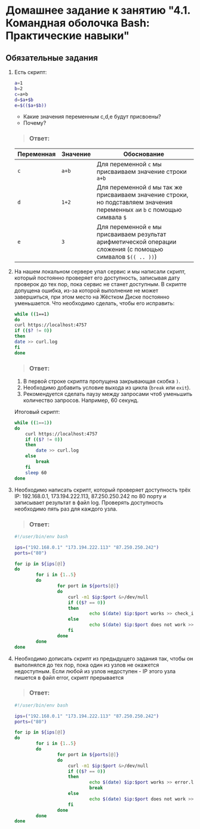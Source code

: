# Домашнее задание к занятию "4.1. Командная оболочка Bash: Практические навыки"

## Обязательные задания

1. Есть скрипт:
	```bash
	a=1
	b=2
	c=a+b
	d=$a+$b
	e=$(($a+$b))
	```
	* Какие значения переменным c,d,e будут присвоены?
	* Почему?

	>### Ответ:

	| Переменная  | Значение | Обоснование |
	| ------------- | ------------- | ------------- |
	| `c`  | `a+b` | Для переменной `c` мы присваиваем значение строки `a+b` |
	| `d`  | `1+2`  | Для переменной `d` мы так же присваиваем значение строки, но подставляем значения переменных `a`и `b` с помощью симвала `$` |
	| `e`  | `3`  | Для переменной `e` мы присваиваем результат арифметической операции сложения (с помощью симвалов `$(( .. ))`) |

1. На нашем локальном сервере упал сервис и мы написали скрипт, который постоянно проверяет его доступность, записывая дату проверок до тех пор, пока сервис не станет доступным. В скрипте допущена ошибка, из-за которой выполнение не может завершиться, при этом место на Жёстком Диске постоянно уменьшается. Что необходимо сделать, чтобы его исправить:
	```bash
	while ((1==1)
	do
	curl https://localhost:4757
	if (($? != 0))
	then
	date >> curl.log
	fi
	done
	```
	>### Ответ:

	1. В первой строке скрипта пропущена закрывающая скобка `)`.
	2. Необходимо добавить условие выхода из цикла (`break` или `exit`).
	3. Рекомендуется сделать паузу между запросами чтоб уменьшить количество запросов. Например, 60 секунд. 

	Итоговый скрипт:

	```bash
	while ((1==1))
	do
		curl https://localhost:4757
		if (($? != 0))
		then
			date >> curl.log
		else 
			break
		fi
		sleep 60
	done
	```

1. Необходимо написать скрипт, который проверяет доступность трёх IP: 192.168.0.1, 173.194.222.113, 87.250.250.242 по 80 порту и записывает результат в файл log. Проверять доступность необходимо пять раз для каждого узла.

	>### Ответ:

	```bash
	#!/user/bin/env bash

	ips=("192.168.0.1" "173.194.222.113" "87.250.250.242")
	ports=("80")
	
	for ip in ${ips[@]}
	do
			for i in {1..5}
			do
					for port in ${ports[@]}
					do
						curl -m1 $ip:$port &>/dev/null
						if (($? == 0))
						then
								echo $(date) $ip:$port works >> check_ip.log
						else
								echo $(date) $ip:$port does not work >> check_ip.log
						fi
					done
			done
	done
	```

1. Необходимо дописать скрипт из предыдущего задания так, чтобы он выполнялся до тех пор, пока один из узлов не окажется недоступным. Если любой из узлов недоступен - IP этого узла пишется в файл error, скрипт прерывается

	>### Ответ:

	```bash
	#!/user/bin/env bash

	ips=("192.168.0.1" "173.194.222.113" "87.250.250.242")
	ports=("80")
	
	for ip in ${ips[@]}
	do
			for i in {1..5}
			do
					for port in ${ports[@]}
					do
						curl -m1 $ip:$port &>/dev/null
						if (($? == 0))
						then
								echo $(date) $ip:$port works >> error.log
								break 
						else
								echo $(date) $ip:$port does not work >> check_ip.log
						fi
					done
			done
	done
	```